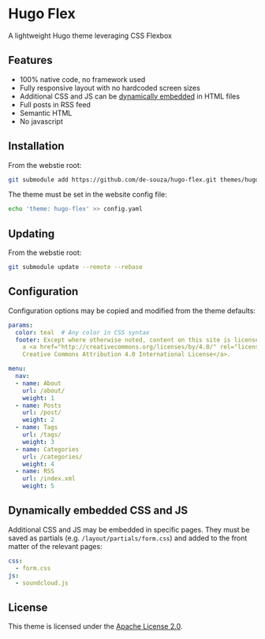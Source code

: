 # Hugo Flex

A lightweight Hugo theme leveraging CSS Flexbox


## Features

- 100% native code, no framework used
- Fully responsive layout with no hardcoded screen sizes
- Additional CSS and JS can be [dynamically embedded](#additional-css-rules) in HTML files
- Full posts in RSS feed
- Semantic HTML
- No javascript


## Installation

From the webstie root:

```bash
git submodule add https://github.com/de-souza/hugo-flex.git themes/hugo-flex
```

The theme must be set in the website config file:

```bash
echo 'theme: hugo-flex' >> config.yaml
```


## Updating

From the webstie root:

```bash
git submodule update --remote --rebase
```

## Configuration

Configuration options may be copied and modified from the theme defaults:

```yaml
params:
  color: teal  # Any color in CSS syntax
  footer: Except where otherwise noted, content on this site is licensed under
    a <a href="http://creativecommons.org/licenses/by/4.0/" rel="license">
    Creative Commons Attribution 4.0 International License</a>.

menu:
  nav:
  - name: About
    url: /about/
    weight: 1
  - name: Posts
    url: /post/
    weight: 2
  - name: Tags
    url: /tags/
    weight: 3
  - name: Categories
    url: /categories/
    weight: 4
  - name: RSS
    url: /index.xml
    weight: 5
```


## Dynamically embedded CSS and JS

Additional CSS and JS may be embedded in specific pages. They must be saved as partials (e.g. `/layout/partials/form.css`) and added to the front matter of the relevant pages:

```yaml
css:
  - form.css
js:
  - soundcloud.js
```


## License

This theme is licensed under the [Apache License 2.0](https://github.com/de-souza/hugo-flex/blob/master/LICENSE).
